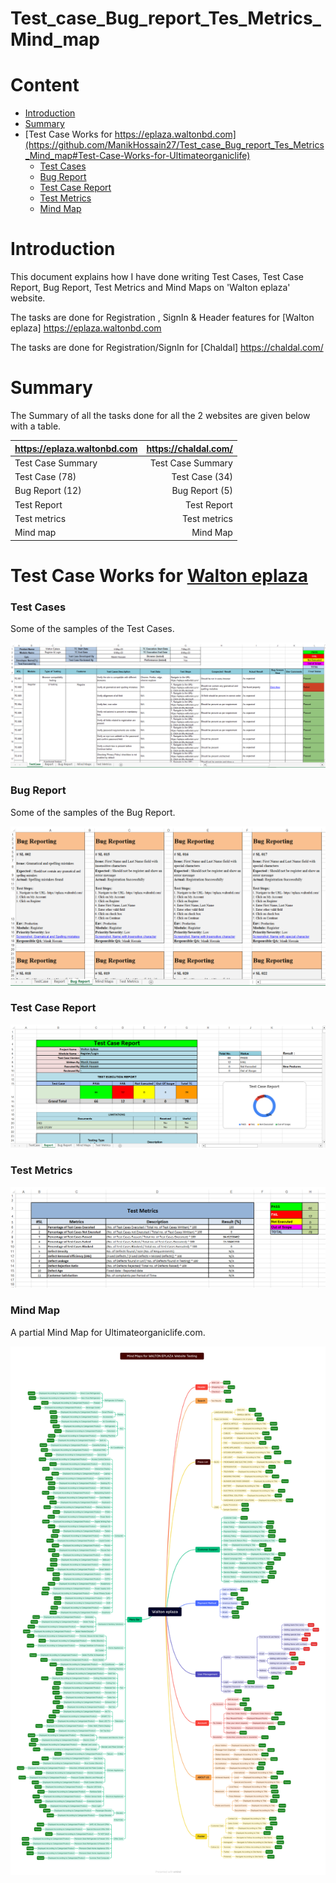 # Test_case_Bug_report_Tes_Metrics_Mind_map

# Content

- [Introduction](https://github.com/ManikHossain27/Test_case_Bug_report_Tes_Metrics_Mind_map#introduction)
- [Summary](https://github.com/ManikHossain27/Test_case_Bug_report_Tes_Metrics_Mind_map#summary)
- [Test Case Works for https://eplaza.waltonbd.com](https://github.com/ManikHossain27/Test_case_Bug_report_Tes_Metrics_Mind_map#Test-Case-Works-for-Ultimateorganiclife)
  - [Test Cases](https://github.com/ManikHossain27/Test_case_Bug_report_Tes_Metrics_Mind_map#Test-Cases)
  - [Bug Report](https://github.com/ManikHossain27/Test_case_Bug_report_Tes_Metrics_Mind_map#Bug-Report)
  - [Test Case Report](https://github.com/ManikHossain27/Test_case_Bug_report_Tes_Metrics_Mind_map#Test-Case-Report)
  - [Test Metrics](https://github.com/ManikHossain27/Test_case_Bug_report_Tes_Metrics_Mind_map#Test-Metrics)
  - [Mind Map](https://github.com/ManikHossain27/Test_case_Bug_report_Tes_Metrics_Mind_map#Mind-map)

# Introduction

This document explains how I have done writing Test Cases, Test Case Report, Bug Report, Test Metrics and Mind Maps on 'Walton eplaza' website.

The tasks are done for Registration , SignIn & Header features for [Walton eplaza] https://eplaza.waltonbd.com

The tasks are done for Registration/SignIn for [Chaldal] https://chaldal.com/ 


# Summary

The Summary of all the tasks done for all the 2 websites are given below with a table.

| https://eplaza.waltonbd.com |  https://chaldal.com/    |
| :-------------------------- | -----------------------: |
| Test Case Summary           | Test Case Summary        |
| Test Case (78)              | Test Case (34)           |
| Bug Report (12)             | Bug Report (5)           |
| Test Report                 | Test Report              |
| Test metrics                | Test metrics             |
| Mind map                    | Mind Map                 |


# Test Case Works for [Walton eplaza](https://eplaza.waltonbd.com)

### Test Cases

Some of the samples of the Test Cases.

<p align="center">
  <img src="Walton eplaza/Test Case.png" />
</p>

### Bug Report

Some of the samples of the Bug Report.

<p align="center">
  <img src="Walton eplaza/Bug Report.png" />
</p>

### Test Case Report

<p align="center">
  <img src="Walton eplaza/Test Report.png" />
</p>

### Test Metrics

<p align="center">
  <img src="Walton eplaza/Test Metrics.png" />
</p>

### Mind Map

A partial Mind Map for Ultimateorganiclife.com.

<p align="center">
  <img src="Walton eplaza/Mind Map of 'Walton eplaza'.pdf" />
</p>
